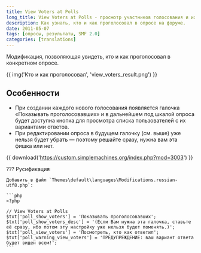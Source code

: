 ```yaml
---
title: View Voters at Polls
long_title: View Voters at Polls - просмотр участников голосования и их ответов
description: Как узнать, кто и как проголосовал в опросе на форуме.
date: 2011-05-07
tags: [опросы, результаты, SMF 2.0]
categories: [translations]
---
```


Модификация, позволяющая увидеть, кто и как проголосовал в конкретном опросе.

<!-- more -->

{{ img('Кто и как проголосовал', 'view_voters_result.png') }}

## Особенности

* При создании каждого нового голосования появляется галочка «Показывать проголосовавших» и в дальнейшем под шкалой опроса будет доступна кнопка для просмотра списка пользователей с их вариантами ответов.
* При редактировании опроса в будущем галочку (см. выше) уже нельзя будет убрать — поэтому решайте сразу, нужна вам эта фишка или нет.

{{ download('https://custom.simplemachines.org/index.php?mod=3003') }}

??? Русификация

    Добавить в файл `Themes\default\languages\Modifications.russian-utf8.php`:

    ```php
    <?php

    // View Voters at Polls
    $txt['poll_show_voters'] = 'Показывать проголосовавших';
    $txt['poll_show_voters_desc'] = '(Если Вам нужна эта галочка, ставьте её сразу, ибо потом эту настройку уже нельзя будет поменять.)';
    $txt['poll_view_voters'] = 'Посмотреть, кто как ответил';
    $txt['poll_warning_view_voters'] = 'ПРЕДУПРЕЖДЕНИЕ: ваш вариант ответа будет виден всем!';
    ```
